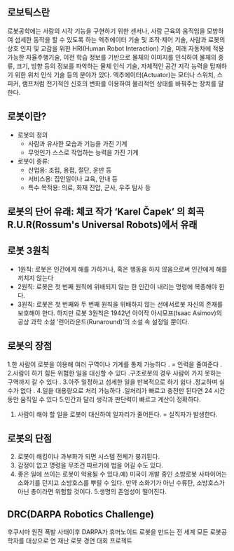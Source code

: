 ## 로보틱스란
로봇공학에는 사람의 시각 기능을 구현하기 위한 센서나, 사람 근육의 움직임을 모방하여 섬세한 동작을 할 수 있도록 하는 엑추에이터 기술 및 조작·제어 기술, 사람과 로봇의 상호 인지 및 교감을 위한 HRI(Human Robot Interaction) 기술, 미래 자동차에 적용 가능한 자율주행기술, 이전 학습 정보를 기반으로 물체의 이미지를 인식하여 물체의 종류, 크기, 방향 등의 정보를 파악하는 물체 인식 기술, 자체적인 공간 지각 능력을 탑재하기 위한 위치 인식 기술 등의 분야가 있다.
엑추에이터(Actuator)는 모터나 스위치, 스피커, 램프처럼 전기적인 신호의 변화를 이용하여 물리적인 상태를 바꿔주는 장치를 말한다.

## 로봇이란?
- 로봇의 정의
  - 사람과 유사한 모습과 기능을 가진 기계
  - 무엇인가 스스로 작업하는 능력을 가진 기계
- 로봇이 종류:
   - 산업용: 조립, 용접, 절단, 운반 등
   - 서비스용: 집안일이나 교육, 안내 등
   - 특수 목적용: 의료, 화재 진압, 군사, 우주 탐사 등
## 로봇의 단어 유래: 체코 작가 ‘Karel Čapek’ 의 희곡 R.U.R(Rossum's Universal Robots)에서 유래

## 로봇 3원칙
- 1원칙: 로봇은 인간에게 해를 가하거나, 혹은 행동을 하지 않음으로써 인간에게 해를 끼치지 않는다
- 2원칙: 로봇은 첫 번째 원칙에 위배되지 않는 한 인간이 내리는 명령에 복종해야 한다.
- 3원칙: 로봇은 첫 번째와 두 번째 원칙을 위배하지 않는 선에서로봇 자신의 존재를 보호해야 한다.
하지만 로봇 3원칙은 1942년 아이작 아시모프(Isaac Asimov)의 공상 과학 소설 ’런어라운드(Runaround)’의 소설 속 설정일 뿐이다.

## 로봇의 장점
1.한 사람이 로봇을 이용해 여러 구역이나 기계를 통제 가능하다 . = 인력을 줄여준다 .
2.사람이 하기 힘든 위험한 일을 대신할 수 있다 .구조로봇의 경우 사람이 가지 못하는 구역까지 갈 수 있다 .
3.아주 일정하고 섬세한 일을 반복적으로 하기 쉽다 .정교하며 실수가 없다 .
4.일을 대용량으로 처리 가능하다 .일처리가 빠르고 충전만 된다면 24 시간동안 움직일 수 있다
5.인간과 달리 생각과 판단력이 빠르고 계산이 정확하다.
1. 사람이 해야 할 일을 로봇이 대신하여 일자리가 줄어든다. = 실직자가 발생한다.
## 로봇의 단점
2. 로봇이 해킹이나 과부화가 되면 시스템 전체가 붕괴된다.
3. 감정이 없고 명령을 무조건 따르기에 법을 어길 수도 있다.
4. 좋은 일에 쓰이는 로봇이 악용될 수 있다.예) 미국이 개발 중인 소방로봇 사파이어는 소화기를 던지고 소방호스를 뿌릴 수 있다. 만약 소화기가 아닌 수류탄, 소방호스가 아닌 총이라면 위험할 것이다.
5.생명의 존엄성이 떨어진다.

## DRC(DARPA Robotics Challenge)
후쿠시마 원전 폭발 사태이후 DARPA가 휴머노이드 로봇을 만드는 전 세계 모든 로봇공학자를 대상으로 연 재난 로봇 경연 대회 프로젝트

